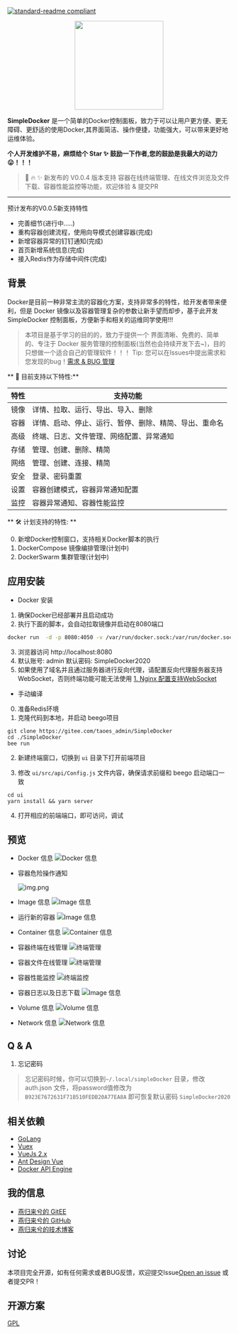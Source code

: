 [![standard-readme compliant](https://img.shields.io/badge/readme%20style-standard-brightgreen.svg?style=flat-square)](https://github.com/RichardLitt/standard-readme)

<div style="text-align:center">
    <img src="https://pic.zhoutao123.com/lib/simple-docker/logo-tm.png" width="200" alt="" >
</div>

**SimpleDocker** 是一个简单的Docker控制面板，致力于可以让用户更方便、更无障碍、更舒适的使用Docker,其界面简洁、操作便捷，功能强大，可以带来更好地运维体验。

**个人开发维护不易，麻烦给个 Star ✨ 鼓励一下作者,您的鼓励是我最大的动力 😛！！！**

> 🎉 🔥 ✨ 新发布的 V0.0.4 版本支持 容器在线终端管理、在线文件浏览及文件下载、容器性能监控等功能，欢迎体验 & 提交PR

---
预计发布的V0.0.5新支持特性

+ 完善细节(进行中.....)
+ 重构容器创建流程，使用向导模式创建容器(完成)
+ 新增容器异常的钉钉通知(完成)
+ 首页新增系统信息(完成)
+ 接入Redis作为存储中间件(完成)

## 背景

Docker是目前一种非常主流的容器化方案，支持非常多的特性，给开发者带来便利，但是 Docker 镜像以及容器管理复杂的参数让新手望而却步，基于此开发 SimpleDocker 控制面板，方便新手和相关的运维同学使用!!!

> 本项目是基于学习的目的的，致力于提供一个 界面清晰、免费的、简单的、专注于 Docker 服务管理的控制面板(当然也会持续开发下去~)，目的只想做一个适合自己的管理软件！！！
> Tip: 您可以在Issues中提出需求和您发现的bug！[需求 & BUG 管理](https://github.com/taoes/SimpleDocker/issues)


** 🎉 目前支持以下特性:**

|特性|支持功能|
|---|---|
|镜像|详情、拉取、运行、导出、导入、删除|
|容器|详情、启动、停止、运行、暂停、删除、精简、导出、重命名|
|高级|终端、日志、文件管理、网络配置、异常通知|
|存储|管理、创建、删除、精简|
|网络|管理、创建、连接、精简|
|安全|登录、密码重置|
|设置|容器创建模式，容器异常通知配置|
|监控|容器异常通知、容器性能监控|

** 🛠 计划支持的特性: **

0. 新增Docker控制窗口，支持相关Docker脚本的执行
1. DockerCompose 镜像编排管理(计划中)
2. DockerSwarm 集群管理(计划中)

## 应用安装

+ Docker 安装

1. 确保Docker已经部署并且启动成功
2. 执行下面的脚本，会自动拉取镜像并启动在8080端口

```sh
docker run  -d -p 8080:4050 -v /var/run/docker.sock:/var/run/docker.sock --name SimpleDocker  registry.cn-hangzhou.aliyuncs.com/seven-tao/simple-docker:0.0.4
```

3. 浏览器访问 http://localhost:8080
4. 默认账号: admin 默认密码: SimpleDocker2020
5. 如果使用了域名并且通过服务器进行反向代理，请配置反向代理服务器支持
   WebSocket，否则终端功能可能无法使用 [1. Nginx 配置支持WebSocket](https://www.xncoding.com/2018/03/12/fullstack/nginx-websocket.html)

+ 手动编译

0. 准备Redis环境
1. 克隆代码到本地，并启动 beego项目

```shell
git clone https://gitee.com/taoes_admin/SimpleDocker
cd ./SimpleDocker
bee run
```

2. 新建终端窗口，切换到 `ui` 目录下打开前端项目

3. 修改 `ui/src/api/Config.js` 文件内容，确保请求前缀和 beego 启动端口一致

```shell
cd ui
yarn install && yarn server
```

4. 打开相应的前端端口，即可访问，调试

## 预览

+ Docker 信息
  ![Docker 信息](./img/info.png)

+ 容器危险操作通知

  ![img.png](img/container_notify.png)

+ Image 信息
  ![Image 信息](./img/image.png)

+ 运行新的容器
  ![Image 信息](./img/runContainer.png)

+ Container 信息
  ![Container 信息](./img/container.png)

+ 容器终端在线管理
  ![终端管理](./img/terminal.png)

+ 容器文件在线管理
  ![终端管理](./img/file.png)

+ 容器性能监控
  ![终端监控](./img/monitor.png)

+ 容器日志以及日志下载
  ![Image 信息](./img/containerLog.png)

+ Volume 信息
  ![Volume 信息](./img/volume.png)

+ Network 信息
  ![Network 信息](./img/network.png)

## Q & A

1. 忘记密码

> 忘记密码时候，你可以切换到`~/.local/simpleDocker` 目录，修改auth.json 文件，将password值修改为`B923E7672631F71B510FEDB20A77EA8A` 即可恢复默认密码 `SimpleDocker2020`

## 相关依赖

- [GoLang](https://golang.org/)
- [Vuex](https://vuex.vuejs.org/)
- [VueJs 2.x](https://vuejs.org/)
- [Ant Design Vue](https://www.antdv.com/docs/vue/introduce-cn/)
- [Docker API Engine](https://docs.docker.com/engine/api/sdk/)

## 我的信息

+ [燕归来兮的 GitEE ](https://gitee.com/taoes_admin)
+ [燕归来兮的 GitHub](https://github.com/taoes)
+ [燕归来兮的技术博客](https://www.zhoutao123.com)

## 讨论

本项目完全开源，如有任何需求或者BUG反馈，欢迎提交Issue[Open an issue](https://github.com/taoes/SimpleDocker/issues/new) 或者提交PR！

## 开源方案

[GPL](./LICENSE)
